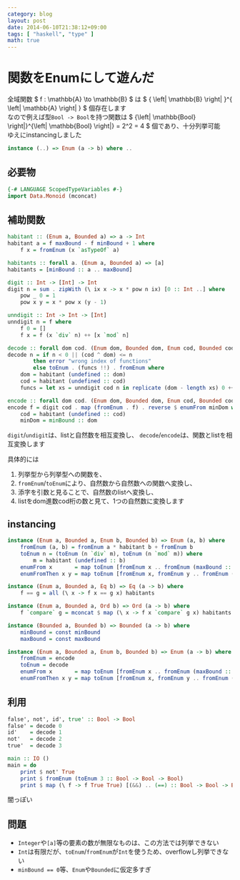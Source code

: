 ```yaml
---
category: blog
layout: post
date: 2014-06-10T21:38:12+09:00
tags: [ "haskell", "type" ]
math: true
---
```


# 関数をEnumにして遊んだ

全域関数 $ f : \mathbb{A} \to \mathbb{B} $ は $ { \left|
\mathbb{B} \right|
}^{ \left|
\mathbb{A} \right|
} $ 個存在します  
なので例えば型`Bool -> Bool`を持つ関数は $ {\left| \mathbb{Bool} \right|}^{\left| \mathbb{Bool} \right|} = 2^2 = 4 $ 個であり、十分列挙可能  
ゆえにinstancingしました

``` haskell
instance (..) => Enum (a -> b) where ..
```

<!-- more -->

## 必要物

``` haskell
{-# LANGUAGE ScopedTypeVariables #-}
import Data.Monoid (mconcat)
```

## 補助関数

``` haskell
habitant :: (Enum a, Bounded a) => a -> Int
habitant a = f maxBound - f minBound + 1 where
    f x = fromEnum (x `asTypeOf` a)

habitants :: forall a. (Enum a, Bounded a) => [a]
habitants = [minBound :: a .. maxBound]

digit :: Int -> [Int] -> Int
digit n = sum . zipWith (\ ix x -> x * pow n ix) [0 :: Int ..] where
    pow _ 0 = 1
    pow x y = x * pow x (y - 1)

unndigit :: Int -> Int -> [Int]
unndigit n = f where
    f 0 = []
    f x = f (x `div` n) ++ [x `mod` n]

decode :: forall dom cod. (Enum dom, Bounded dom, Enum cod, Bounded cod) => Int -> dom -> cod
decode n = if n < 0 || (cod ^ dom) <= n
        then error "wrong index of functions"
        else toEnum . (funcs !!) . fromEnum where
    dom = habitant (undefined :: dom)
    cod = habitant (undefined :: cod)
    funcs = let xs = unndigit cod n in replicate (dom - length xs) 0 ++ xs

encode :: forall dom cod. (Enum dom, Bounded dom, Enum cod, Bounded cod) => (dom -> cod) -> Int
encode f = digit cod . map (fromEnum . f) . reverse $ enumFrom minDom where
    cod = habitant (undefined :: cod)
    minDom = minBound :: dom
```

`digit`/`undigit`は、listと自然数を相互変換し、 `decode`/`encode`は、関数とlistを相互変換します

具体的には

1.  列挙型から列挙型への関数を、
2.  `fromEnum`/`toEnum`により、自然数から自然数への関数へ変換し、
3.  添字を引数と見ることで、自然数のlistへ変換し、
4.  listをdom進数cod桁の数と見て、1つの自然数に変換します


## instancing

``` haskell
instance (Enum a, Bounded a, Enum b, Bounded b) => Enum (a, b) where
    fromEnum (a, b) = fromEnum a * habitant b + fromEnum b
    toEnum n = (toEnum (n `div` m), toEnum (n `mod` m)) where
        m = habitant (undefined :: b)
    enumFrom x       = map toEnum [fromEnum x .. fromEnum (maxBound :: (a, b))]
    enumFromThen x y = map toEnum [fromEnum x, fromEnum y .. fromEnum (maxBound :: (a, b))]

instance (Enum a, Bounded a, Eq b) => Eq (a -> b) where
    f == g = all (\ x -> f x == g x) habitants

instance (Enum a, Bounded a, Ord b) => Ord (a -> b) where
    f `compare` g = mconcat $ map (\ x -> f x `compare` g x) habitants

instance (Bounded a, Bounded b) => Bounded (a -> b) where
    minBound = const minBound
    maxBound = const maxBound

instance (Enum a, Bounded a, Enum b, Bounded b) => Enum (a -> b) where
    fromEnum = encode
    toEnum = decode
    enumFrom x       = map toEnum [fromEnum x .. fromEnum (maxBound :: (a, b))]
    enumFromThen x y = map toEnum [fromEnum x, fromEnum y .. fromEnum (maxBound :: (a, b))]
```

## 利用

``` haskell
false', not', id', true' :: Bool -> Bool
false' = decode 0
id'    = decode 1
not'   = decode 2
true'  = decode 3

main :: IO ()
main = do
    print $ not' True
    print $ fromEnum (toEnum 3 :: Bool -> Bool -> Bool)
    print $ map (\ f -> f True True) [(&&) .. (==) :: Bool -> Bool -> Bool]
```

闇っぽい


## 問題
-   `Integer`や`[a]`等の要素の数が無限なものは、この方法では列挙できない
-   `Int`は有限だが、`toEnum`/`fromEnum`が`Int`を使うため、overflowし列挙できない
-   `minBound == 0`等、`Enum`や`Bounded`に仮定多すぎ
